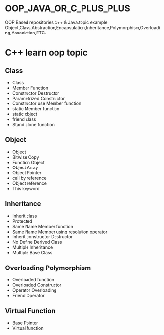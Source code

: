 # OOP_JAVA_OR_C_PLUS_PLUS
OOP Based repositories c++ & Java.topic example Object,Class,Abstraction,Encapsulation,Inheritance,Polymorphism,Overloading,Association,ETC.

# C++ learn oop topic

## Class 
* Class
* Member Function
* Constructor Destructor
* Parametrized Constructor
* Constructor use Member function
* static Member function
* static object
* friend class
* Stand alone function

## Object
* Object
* Bitwise Copy
* Function Object
* Object Array
* Object Pointer
* call by reference
* Object reference
* This keyword

## Inheritance
* Inherit class
* Protected
* Same Name Member function
* Same Name Member using resolution operator
* Inherit constructor Destructor
* No Define Derived Class
* Multiple Inheritance
* Multiple Base Class

## Overloading Polymorphism
* Overloaded function
* Overloaded Constructor
* Operator Overloading
* Friend Operator

## Virtual Function
* Base Pointer
* Virtual function

 
